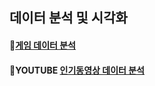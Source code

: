 
## 데이터 분석 및 시각화 

#### :bookmark:[게임 데이터 분석](https://github.com/pitapatat/Data_Analysis_Visualization/tree/main/%5BDA%5D_video_game_sales)

#### :bookmark:YOUTUBE [인기동영상 데이터 분석](https://github.com/pitapatat/Data_Analysis_Visualization/tree/main/%5BDA%5D_youtube_analysis)

